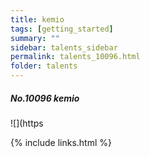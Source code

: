 ```yaml
---
title: kemio 
tags: [getting_started]
summary: ""
sidebar: talents_sidebar
permalink: talents_10096.html
folder: talents
---
```



##### No.10096 kemio

![](https




{% include links.html %}
